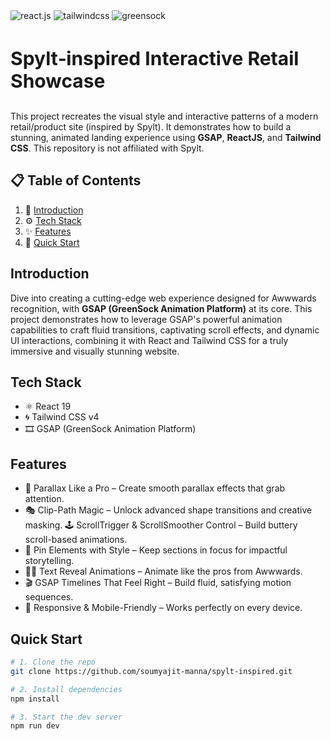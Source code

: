 <div >
 <div>
   <img src="https://img.shields.io/badge/-React_JS_V19-black?style=for-the-badge&logoColor=white&logo=react&color=007ACC" alt="react.js" />
   <img src="https://img.shields.io/badge/-Tailwind_CSS_v4-black?style=for-the-badge&logoColor=white&logo=tailwindcss&color=030712" alt="tailwindcss" />
   <img src="https://img.shields.io/badge/-GSAP-black?style=for-the-badge&logoColor=white&logo=greensock&color=88CE02" alt="greensock" />

 </div>

 <h3 style="font-weight:700;font-size:30px;">Spylt‑inspired Interactive Retail Showcase</h3>

  <div >
    This project recreates the visual style and interactive patterns of a modern retail/product site (inspired by Spylt). It demonstrates how to build a stunning, animated landing experience using <b>GSAP</b>, <b>ReactJS</b>, and <b>Tailwind CSS</b>. This repository is not affiliated with Spylt.
   </div>
</div>

## 📋 <a name="table">Table of Contents</a>

1. 🚀 [Introduction](#introduction)
2. ⚙️ [Tech Stack](#tech-stack)
3. ✨ [Features](#features)
4. 🤸 [Quick Start](#quick-start)

## Introduction

Dive into creating a cutting-edge web experience designed for Awwwards recognition, with **GSAP (GreenSock Animation Platform)** at its core. This project demonstrates how to leverage GSAP's powerful animation capabilities to craft fluid transitions, captivating scroll effects, and dynamic UI interactions, combining it with React and Tailwind CSS for a truly immersive and visually stunning website.

## Tech Stack

- ⚛️ React 19
- 🌀 Tailwind CSS v4
- 🎞️ GSAP (GreenSock Animation Platform)

## Features

- 🌌 Parallax Like a Pro – Create smooth parallax effects that grab attention.
- 🎭 Clip-Path Magic – Unlock advanced shape transitions and creative masking.
  🕹️ ScrollTrigger & ScrollSmoother Control – Build buttery scroll-based animations.
- 📌 Pin Elements with Style – Keep sections in focus for impactful storytelling.
- 🧑‍💻 Text Reveal Animations – Animate like the pros from Awwwards.
- 🎬 GSAP Timelines That Feel Right – Build fluid, satisfying motion sequences.
- 📱 Responsive & Mobile-Friendly – Works perfectly on every device.

## Quick Start

```bash
# 1. Clone the repo
git clone https://github.com/soumyajit-manna/spylt-inspired.git

# 2. Install dependencies
npm install

# 3. Start the dev server
npm run dev
```
